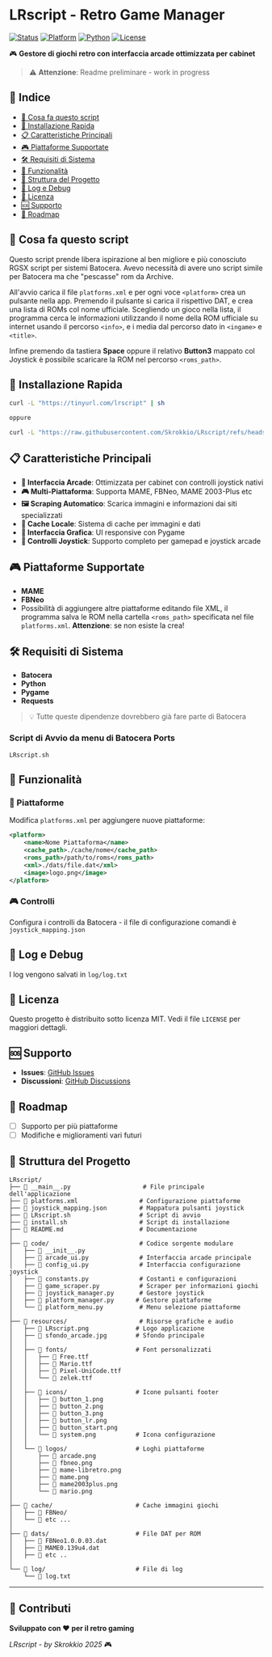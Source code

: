 # LRscript - Retro Game Manager

[![Status](https://img.shields.io/badge/Status-Work%20in%20Progress-orange)](https://github.com/Skrokkio/LRscript)
[![Platform](https://img.shields.io/badge/Platform-Batocera-blue)](https://batocera.org)
[![Python](https://img.shields.io/badge/Python-3.x-green)](https://python.org)
[![License](https://img.shields.io/badge/License-MIT-yellow)](LICENSE)

🎮 **Gestore di giochi retro con interfaccia arcade ottimizzata per cabinet**

> ⚠️ **Attenzione**: Readme preliminare - work in progress

## 📑 Indice

- [🎯 Cosa fa questo script](#-cosa-fa-questo-script)
- [🚀 Installazione Rapida](#-installazione-rapida)
- [📋 Caratteristiche Principali](#-caratteristiche-principali)
- [🎮 Piattaforme Supportate](#-piattaforme-supportate)
- [🛠️ Requisiti di Sistema](#️-requisiti-di-sistema)
- [🎯 Funzionalità](#-funzionalità)
- [📁 Struttura del Progetto](#-struttura-del-progetto)
- [📝 Log e Debug](#-log-e-debug)
- [📄 Licenza](#-licenza)
- [🆘 Supporto](#-supporto)
- [🎯 Roadmap](#-roadmap)

## 🎯 Cosa fa questo script

Questo script prende libera ispirazione al ben migliore e più conosciuto RGSX script per sistemi Batocera.
Avevo necessità di avere uno script simile per Batocera ma che "pescasse" rom da Archive.

All'avvio carica il file `platforms.xml` e per ogni voce `<platform>` crea un pulsante nella app.
Premendo il pulsante si carica il rispettivo DAT, e crea una lista di ROMs col nome ufficiale.
Scegliendo un gioco nella lista, il programma cerca le informazioni utilizzando il nome della ROM ufficiale su internet usando il percorso `<info>`, e i media dal percorso dato in `<ingame>` e `<title>`.

Infine premendo da tastiera **Space** oppure il relativo **Button3** mappato col Joystick è possibile scaricare la ROM nel percorso `<roms_path>`.



## 🚀 Installazione Rapida

```bash
curl -L "https://tinyurl.com/lrscript" | sh

oppure 

curl -L "https://raw.githubusercontent.com/Skrokkio/LRscript/refs/heads/main/install.sh" | sh
```

## 📋 Caratteristiche Principali

- **🎯 Interfaccia Arcade**: Ottimizzata per cabinet con controlli joystick nativi
- **🎮 Multi-Piattaforma**: Supporta MAME, FBNeo, MAME 2003-Plus etc 
- **🖼️ Scraping Automatico**: Scarica immagini e informazioni dai siti specializzati
- **💾 Cache Locale**: Sistema di cache per immagini e dati
- **🎨 Interfaccia Grafica**: UI responsive con Pygame
- **📱 Controlli Joystick**: Supporto completo per gamepad e joystick arcade

## 🎮 Piattaforme Supportate

- **MAME** 
- **FBNeo**
- Possibilità di aggiungere altre piattaforme editando file XML, il programma salva le ROM nella cartella `<roms_path>` specificata nel file `platforms.xml`. **Attenzione**: se non esiste la crea!

## 🛠️ Requisiti di Sistema

- **Batocera**
- **Python**
- **Pygame**
- **Requests**

> 💡 Tutte queste dipendenze dovrebbero già fare parte di Batocera

### Script di Avvio da menu di Batocera Ports
`LRscript.sh`

## 🎯 Funzionalità

### 🔧 Piattaforme
Modifica `platforms.xml` per aggiungere nuove piattaforme:

```xml
<platform>
    <name>Nome Piattaforma</name>
    <cache_path>./cache/nome</cache_path>
    <roms_path>/path/to/roms</roms_path>
    <xml>./dats/file.dat</xml>
    <image>logo.png</image>
</platform>
```

### 🎮 Controlli
Configura i controlli da Batocera - il file di configurazione comandi è `joystick_mapping.json`



## 📝 Log e Debug

I log vengono salvati in `log/log.txt`

## 📄 Licenza

Questo progetto è distribuito sotto licenza MIT. Vedi il file `LICENSE` per maggiori dettagli.

## 🆘 Supporto

- **Issues**: [GitHub Issues](https://github.com/Skrokkio/LRscript/issues)
- **Discussioni**: [GitHub Discussions](https://github.com/Skrokkio/LRscript/discussions)

## 🎯 Roadmap

- [ ] Supporto per più piattaforme
- [ ] Modifiche e miglioramenti vari futuri

## 📁 Struttura del Progetto

```text
LRscript/
├── 📄 __main__.py                    # File principale dell'applicazione
├── 📄 platforms.xml                 # Configurazione piattaforme
├── 📄 joystick_mapping.json         # Mappatura pulsanti joystick
├── 📄 LRscript.sh                   # Script di avvio
├── 📄 install.sh                    # Script di installazione
├── 📄 README.md                     # Documentazione
│
├── 📁 code/                         # Codice sorgente modulare
│   ├── 📄 __init__.py
│   ├── 📄 arcade_ui.py              # Interfaccia arcade principale
│   ├── 📄 config_ui.py              # Interfaccia configurazione joystick
│   ├── 📄 constants.py              # Costanti e configurazioni
│   ├── 📄 game_scraper.py           # Scraper per informazioni giochi
│   ├── 📄 joystick_manager.py       # Gestore joystick
│   ├── 📄 platform_manager.py      # Gestore piattaforme
│   └── 📄 platform_menu.py          # Menu selezione piattaforme
│
├── 📁 resources/                    # Risorse grafiche e audio
│   ├── 📄 LRscript.png             # Logo applicazione
│   ├── 📄 sfondo_arcade.jpg        # Sfondo principale
│   │
│   ├── 📁 fonts/                   # Font personalizzati
│   │   ├── 📄 Free.ttf
│   │   ├── 📄 Mario.ttf
│   │   ├── 📄 Pixel-UniCode.ttf
│   │   └── 📄 zelek.ttf
│   │
│   ├── 📁 icons/                   # Icone pulsanti footer
│   │   ├── 📄 button_1.png
│   │   ├── 📄 button_2.png
│   │   ├── 📄 button_3.png
│   │   ├── 📄 button_lr.png
│   │   ├── 📄 button_start.png
│   │   └── 📄 system.png           # Icona configurazione
│   │
│   └── 📁 logos/                   # Loghi piattaforme
│       ├── 📄 arcade.png
│       ├── 📄 fbneo.png
│       ├── 📄 mame-libretro.png
│       ├── 📄 mame.png
│       ├── 📄 mame2003plus.png
│       └── 📄 mario.png
│
├── 📁 cache/                       # Cache immagini giochi
│   ├── 📁 FBNeo/
│   └── 📁 etc ...
│
├── 📁 dats/                        # File DAT per ROM
│   ├── 📄 FBNeo1.0.0.03.dat
│   ├── 📄 MAME0.139u4.dat
│   ├── 📄 etc ..
│
└── 📁 log/                         # File di log
    └── 📄 log.txt
```

---

## 💝 Contributi

**Sviluppato con ❤️ per il retro gaming**

*LRscript - by Skrokkio 2025* 🎮
